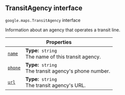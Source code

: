 
<h2 id="TransitAgency">TransitAgency interface</h2>
<p>
<code><span itemprop="path">google.maps</span>.<span itemprop="name">TransitAgency</span></code>
interface
</p>
<p>Information about an agency that operates a transit line.</p>
<div class="devsite-table-wrapper"><table class="properties responsive" summary="interface TransitAgency - Properties">
<thead>
<tr><th colspan="2">Properties</th>
</tr></thead>
<tbody>
<tr id="TransitAgency.name">
<td itemprop="property"><code><a class="secret-link" href="#TransitAgency.name"><span>name</span></a></code></td>
<td><div><strong>Type:</strong>&nbsp; <code>string</code></div>
<div class="desc">The name of this transit agency.</div></td>
</tr>
<tr id="TransitAgency.phone">
<td itemprop="property"><code><a class="secret-link" href="#TransitAgency.phone"><span>phone</span></a></code></td>
<td><div><strong>Type:</strong>&nbsp; <code>string</code></div>
<div class="desc">The transit agency's phone number.</div></td>
</tr>
<tr id="TransitAgency.url">
<td itemprop="property"><code><a class="secret-link" href="#TransitAgency.url"><span>url</span></a></code></td>
<td><div><strong>Type:</strong>&nbsp; <code>string</code></div>
<div class="desc">The transit agency's URL.</div></td>
</tr>
</tbody>
</table></div>
